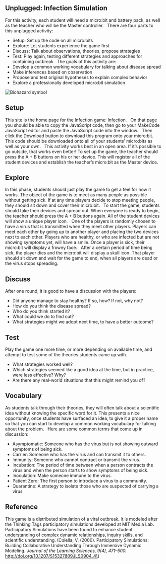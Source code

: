 ## Unplugged: Infection Simulation

For this activity, each student will need a micro:bit and battery pack, as well as the teacher who will be the Master controller.
 
There are four parts to this unplugged activity:
* Setup: Set up the code on all micro:bits
* Explore: Let students experience the game first
* Discuss: Talk about observations, theories, propose strategies
* Test: Play again, testing different strategies and approaches for containing outbreak
 
The goals of this activity are:
* Develop a common working vocabulary for talking about disease spread
* Make inferences based on observation
* Propose and test original hypotheses to explain complex behavior
* Explore a professionally developed micro:bit simulation
 

![Biohazard symbol](/static/courses/csintro/radio/biohazard.png)

## Setup
This site is the home page for the Infection game: [Infection](/projects/infection).
 
On that page you should be able to copy the JavaScript code, then go to your MakeCode JavaScript editor and paste the JavaScript code into the window.
 
Then click the Download button to download this program onto your micro:bit. This code should be downloaded onto all of your students’ micro:bits as well as your own.
 
This activity works best in an open area. If it’s possible to go outside, that works even better! To set up the game, the teacher should press the A + B buttons on his or her device. This will register all of the student devices and establish the teacher’s micro:bit as the Master device.
 
## Explore
In this phase, students should just play the game to get a feel for how it works. The object of the game is to meet as many people as possible without getting sick. If at any time players decide to stop meeting people, they should sit down and cover their micro:bit. 
 
To start the game, students should take their devices and spread out. When everyone is ready to begin, the teacher should press the A + B buttons again. All of the student devices will show a unique player icon.
 
One of the players is randomly chosen to have a virus that is transmitted when they meet other players. Players can meet each other by going up to another player and placing the two devices next to each other. Players who are healthy, or who are infected but are not showing symptoms yet, will have a smile. Once a player is sick, their micro:bit will display a frowny face.
 
After a certain period of time being sick, the player dies and the micro:bit will display a skull icon. That player should sit down and wait for the game to end, when all players are dead or the virus stops spreading.
 
## Discuss
After one round, it is good to have a discussion with the players:
* Did anyone manage to stay healthy? If so, how? If not, why not?
* How do you think the disease spread?
* Who do you think started it?
* What could we do to find out?
* What strategies might we adopt next time, to have a better outcome?
 
## Test
Play the game one more time, or more depending on available time, and attempt to test some of the theories students came up with. 
* What strategies worked well? 
* Which strategies seemed like a good idea at the time, but in practice, were less effective? Why? 
* Are there any real-world situations that this might remind you of?
 
## Vocabulary
As students talk through their theories, they will often talk about a scientific idea without knowing the specific word for it. This presents a nice opportunity, once students have surfaced an idea, to give it a proper name so that you can start to develop a common working vocabulary for talking about the problem. 
 
Here are some common terms that come up in discussion:
* Asymptomatic: Someone who has the virus but is not showing outward symptoms of being sick.
* Carrier: Someone who has the virus and can transmit it to others.
* Immunity: Someone who cannot contract or transmit the virus.
* Incubation: The period of time between when a person contracts the virus and when the person starts to show symptoms of being sick.
* Inoculation: Make someone immune to the virus.
* Patient Zero: The first person to introduce a virus to a community.
* Quarantine: A strategy to isolate those who are suspected of carrying a virus
 
## Reference
This game is a distributed simulation of a viral outbreak. It is modeled after the Thinking Tags participatory simulations developed at MIT Media Lab. Participatory Simulations have been found to enhance student understanding of complex dynamic relationships, inquiry skills, and scientific understanding. (Colella, V. (2000). Participatory Simulations: Building Collaborative Understanding Through Immersive Dynamic Modeling. _Journal of the Learning Sciences, 9(4), 471–500._ http://doi.org/10.1207/S15327809JLS0904_4\)

